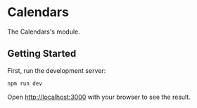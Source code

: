 # Calendars

The Calendars's module.

## Getting Started

First, run the development server:

```bash
npm run dev
```

Open [http://localhost:3000](http://localhost:3000) with your browser to see the result.
